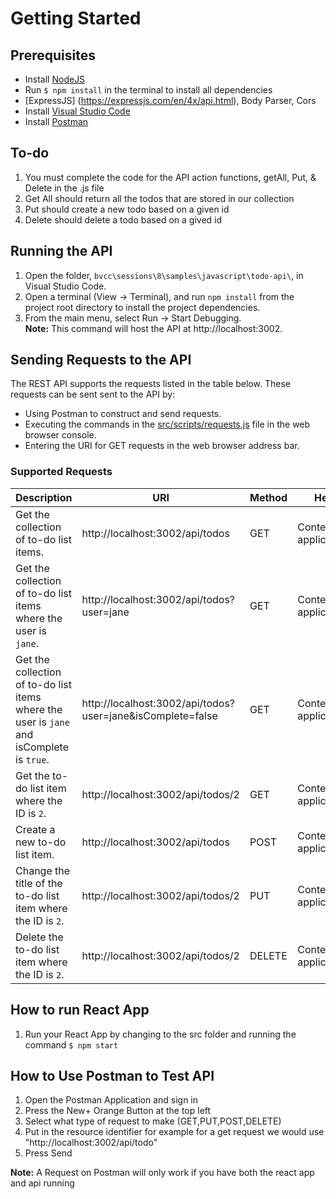 # Getting Started
## Prerequisites
- Install [NodeJS](https://nodejs.org/en/download/)
- Run `$ npm install` in the terminal to install all dependencies
- [ExpressJS] (https://expressjs.com/en/4x/api.html), Body Parser, Cors
- Install [Visual Studio Code](https://code.visualstudio.com/download)
- Install [Postman](https://www.postman.com/downloads/)

## To-do
1. You must complete the code for the API action functions, getAll, Put, & Delete in the .js file
1. Get All should return all the todos that are stored in our collection
1. Put should create a new todo based on a given id
1. Delete should delete a todo based on a gived id

## Running the API
1. Open the folder, `bvcc\sessions\8\samples\javascript\todo-api\`, in Visual Studio Code.
1. Open a terminal (View &#8594; Terminal), and run `npm install` from the project root directory to install the project dependencies.
1. From the main menu, select Run &#8594; Start Debugging.  
**Note:** This command will host the API at http://localhost:3002.

## Sending Requests to the API
The REST API supports the requests listed in the table below. These requests can be sent sent to the API by: 
- Using Postman to construct and send requests.
- Executing the commands in the [src/scripts/requests.js](/src/scripts/requests.js) file in the web browser console.
- Entering the URI for GET requests in the web browser address bar. 

### Supported Requests
|Description|URI|Method|Headers|Body|
|-----------|----|-------|------|----|
| Get the collection of to-do list items.|http://localhost:3002/api/todos | GET | Content-Type: application/json | N/A |
| Get the collection of to-do list items where the user is `jane`.|http://localhost:3002/api/todos?user=jane | GET | Content-Type: application/json | N/A |
| Get the collection of to-do list items where the user is `jane` and isComplete is `true`. |http://localhost:3002/api/todos?user=jane&isComplete=false | GET | Content-Type: application/json | N/A |
| Get the to-do list item where the ID is `2`.|http://localhost:3002/api/todos/2 | GET | Content-Type: application/json | N/A |
| Create a new to-do list item. |http://localhost:3002/api/todos | POST | Content-Type: application/json | "{"title":"Complete mail-in ballot."}" |
| Change the title of the to-do list item where the ID is `2`.|http://localhost:3002/api/todos/2 | PUT | Content-Type: application/json | "{"title":"Confirm mail-in ballot was received."}" |
| Delete the to-do list item where the ID is `2`.|http://localhost:3002/api/todos/2 | DELETE | Content-Type: application/json | N/A |

## How to run React App
1. Run your React App by changing to the src folder and running the command `$ npm start`

## How to Use Postman to Test API
1. Open the Postman Application and sign in
1. Press the New+ Orange Button at the top left
1. Select what type of request to make (GET,PUT,POST,DELETE)
1. Put in the resource identifier for example for a get request we would use "http://localhost:3002/api/todo"
1. Press Send

**Note:** A Request on Postman will only work if you have both the react app and api running
